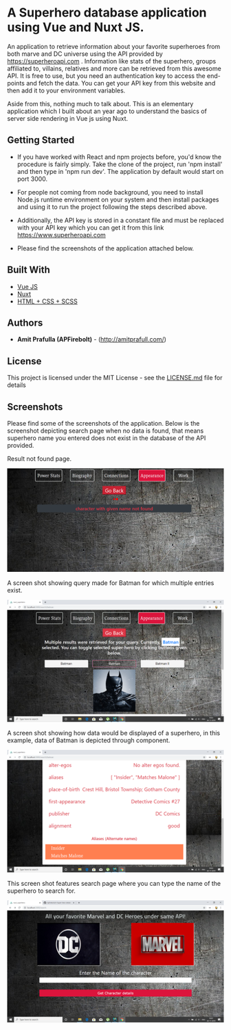 # A Superhero database application using Vue and Nuxt JS.

An application to retrieve information about your favorite superheroes from both marve
and DC universe using the API provided by <a> https://superheroapi.com </a> . Information like stats of the
superhero, groups affiliated to, villains, relatives and more can be retrieved from this
awesome API. It is free to use, but you need an authentication key to access the end-points
and fetch the data. You can get your API key from this website and then add it 
to your environment variables.

Aside from this, nothing much to talk about. This is an elementary application
which I built about an year ago to understand the basics of server side rendering in
Vue js using Nuxt. 

## Getting Started

* If you have worked with React and npm projects before, you'd know the procedure is fairly simply. Take the clone of the project, run 'npm install' and then
type in 'npm run dev'. The application by default would start on port 3000.

* For people not coming from node background, you need to install Node.js
runtime environment on your system and then install packages and using it to run the project following the steps described above. 

* Additionally, the API key is stored in a constant file and must be replaced
with your API key which you can get it from this link https://www.superheroapi.com

* Please find the screenshots of the application attached below.

## Built With

* [Vue JS](https://reactjs.org/)
* [Nuxt](https://material-ui.com/)
* [HTML + CSS + SCSS](https://www.w3schools.com/html/html_css.asp)

## Authors

* **Amit Prafulla (APFirebolt)** - (http://amitprafull.com/)

## License

This project is licensed under the MIT License - see the [LICENSE.md](LICENSE.md) file for details

## Screenshots

Please find some of the screenshots of the application. Below is the screenshot depicting search page when
no data is found, that means superhero name you entered does not exist 
in the database of the API provided.

Result not found page.

![alt text](./screenshots/1.PNG)

A screen shot showing query made for Batman for which multiple 
entries exist.

![alt text](./screenshots/2.PNG)

A screen shot showing how data would be displayed of a superhero,
in this example, data of Batman is depicted through component.

![alt text](./screenshots/3.PNG)

This screen shot features search page where you can type the name of the superhero
to search for.

![alt text](./screenshots/4.PNG)
